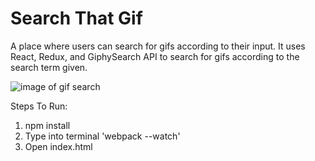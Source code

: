 # Search That Gif

A place where users can search for gifs according to their input. It uses React, Redux, and GiphySearch API to search for gifs
according to the search term given.

![image of gif search](assets/images/search-gif.gif)

Steps To Run:
1. npm install
2. Type into terminal 'webpack --watch'
3. Open index.html
